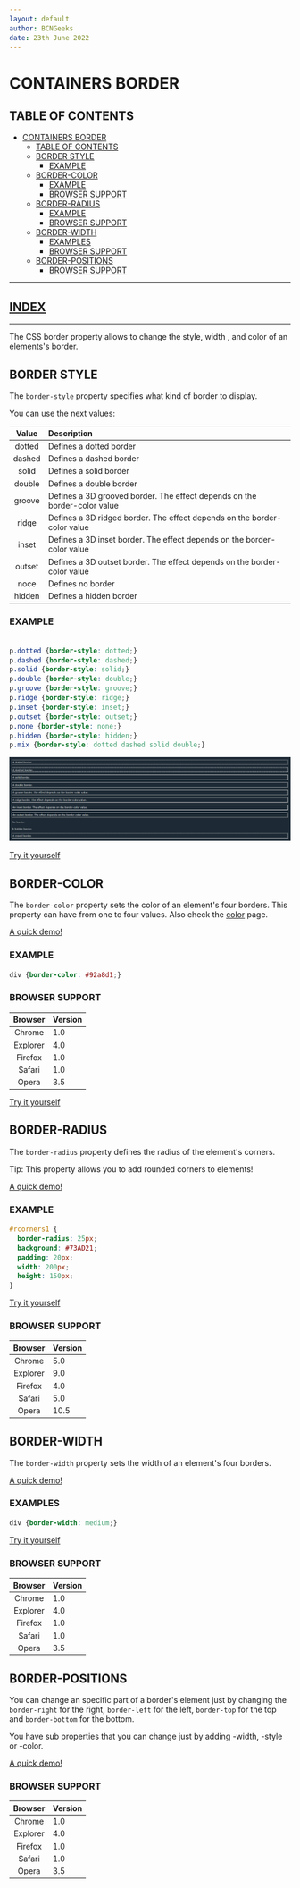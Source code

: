 ```yaml
---
layout: default
author: BCNGeeks
date: 23th June 2022
--- 
```


# CONTAINERS BORDER

## TABLE OF CONTENTS

- [CONTAINERS BORDER](#containers-border)
  - [TABLE OF CONTENTS](#table-of-contents)
  - [BORDER STYLE](#border-style)
    - [EXAMPLE](#example)
  - [BORDER-COLOR](#border-color)
    - [EXAMPLE](#example-1)
    - [BROWSER SUPPORT](#browser-support)
  - [BORDER-RADIUS](#border-radius)
    - [EXAMPLE](#example-2)
    - [BROWSER SUPPORT](#browser-support-1)
  - [BORDER-WIDTH](#border-width)
    - [EXAMPLES](#examples)
    - [BROWSER SUPPORT](#browser-support-2)
  - [BORDER-POSITIONS](#border-positions)
    - [BROWSER SUPPORT](#browser-support-3)

---

## [INDEX](./index.md)

---

The CSS border property allows to change the style, width , and color of an elements's border.

## BORDER STYLE

The `border-style` property specifies what kind of border to display.

You can use the next values:

|    Value      |  Description  |
| :-----------: | :----------- |
|   dotted      |     Defines a dotted border      |
|   dashed      |     Defines a dashed border      |
|   solid       |      Defines a solid border      |
|   double      |     Defines a double border      |
|   groove      |    Defines a 3D grooved border. The effect depends on the border-color value      |
|   ridge       |     Defines a 3D ridged border. The effect depends on the border-color value      |
|   inset       |     Defines a 3D inset border. The effect depends on the border-color value      |
|   outset      |     Defines a 3D outset border. The effect depends on the border-color value      |
|   noce        |    Defines no border      |
|   hidden      |      Defines a hidden border      |

### EXAMPLE

```CSS

p.dotted {border-style: dotted;}
p.dashed {border-style: dashed;}
p.solid {border-style: solid;}
p.double {border-style: double;}
p.groove {border-style: groove;}
p.ridge {border-style: ridge;}
p.inset {border-style: inset;}
p.outset {border-style: outset;}
p.none {border-style: none;}
p.hidden {border-style: hidden;}
p.mix {border-style: dotted dashed solid double;}

```

![EXAMPLES](border_example.png "EXAMPLES")

[Try it yourself](https://www.w3schools.com/css/tryit.asp?filename=trycss_border-style)

## BORDER-COLOR

The `border-color` property sets the color of an element's four borders. This property can have from one to four values. Also check the [color](./color.md) page.

[A quick demo!](https://www.w3schools.com/cssref/playdemo.asp?filename=playcss_border-color)

### EXAMPLE

```CSS
div {border-color: #92a8d1;}
```

### BROWSER SUPPORT

| Browser | Version |
|:----:|:-------------|
| Chrome  | 1.0 |
| Explorer  | 4.0 |
| Firefox | 1.0 |
| Safari | 1.0 |
| Opera | 3.5 |

[Try it yourself](https://www.w3schools.com/cssref/tryit.asp?filename=trycss_border-color2)

## BORDER-RADIUS

The `border-radius` property defines the radius of the element's corners.

Tip: This property allows you to add rounded corners to elements!

[A quick demo!](https://www.w3schools.com/cssref/playdemo.asp?filename=playcss_border-radius)

### EXAMPLE

```CSS
#rcorners1 {
  border-radius: 25px;
  background: #73AD21;
  padding: 20px;
  width: 200px;
  height: 150px;
}
```

[Try it yourself](https://www.w3schools.com/cssref/tryit.asp?filename=trycss3_border-radius2)

### BROWSER SUPPORT

| Browser | Version |
|:----:|:-------------|
| Chrome  | 5.0 |
| Explorer  | 9.0 |
| Firefox | 4.0 |
| Safari | 5.0 |
| Opera | 10.5 |

## BORDER-WIDTH

The `border-width` property sets the width of an element's four borders.

[A quick demo!](https://www.w3schools.com/cssref/playdemo.asp?filename=playcss_border-width)

### EXAMPLES

```CSS
div {border-width: medium;}
```

[Try it yourself](https://www.w3schools.com/cssref/tryit.asp?filename=trycss_border-width2)

### BROWSER SUPPORT

| Browser | Version |
|:----:|:-------------|
| Chrome  | 1.0 |
| Explorer  | 4.0 |
| Firefox | 1.0 |
| Safari | 1.0 |
| Opera | 3.5 |

## BORDER-POSITIONS

You can change an specific part of a border's element just by changing the `border-right` for the right, `border-left` for the left, `border-top` for the top and `border-bottom` for the bottom.

You have sub properties that you can change just by adding -width, -style or -color.

[A quick demo!](https://www.w3schools.com/cssref/playdemo.asp?filename=playcss_border-right)

### BROWSER SUPPORT

| Browser | Version |
|:----:|:-------------|
| Chrome  | 1.0 |
| Explorer  | 4.0 |
| Firefox | 1.0 |
| Safari | 1.0 |
| Opera | 3.5 |
